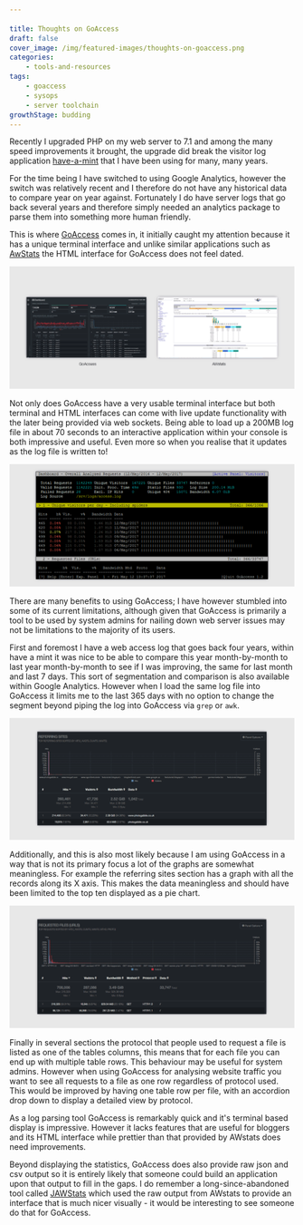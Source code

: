 ```yaml
---

title: Thoughts on GoAccess
draft: false
cover_image: /img/featured-images/thoughts-on-goaccess.png
categories:
    - tools-and-resources
tags:
    - goaccess
    - sysops
    - server toolchain
growthStage: budding
---
```


Recently I upgraded PHP on my web server to 7.1 and among the many speed improvements it brought, the upgrade did break the visitor log application [have-a-mint](https://haveamint.com/) that I have been using for many, many years.

For the time being I have switched to using Google Analytics, however the switch was relatively recent and I therefore do not have any historical data to compare year on year against. Fortunately I do have server logs that go back several years and therefore simply needed an analytics package to parse them into something more human friendly.

This is where [GoAccess](https://goaccess.io/) comes in, it initially caught my attention because it has a unique terminal interface and unlike similar applications such as [AwStats](http://www.awstats.org/) the HTML interface for GoAccess does not feel dated.

![GoAccess HTML Output](/img/thoughts-on-goaccess-2.png "GoAccess HTML Output")

Not only does GoAccess have a very usable terminal interface but both terminal and HTML interfaces can come with live update functionality with the later being provided via web sockets. Being able to load up a 200MB log file in about 70 seconds to an interactive application within your console is both impressive and useful. Even more so when you realise that it updates as the log file is written to!

![GoAccess Terminal Output](/img/thoughts-on-goaccess-1.png "GoAccess Terminal Output")

There are many benefits to using GoAccess; I have however stumbled into some of its current limitations, although given that GoAccess is primarily a tool to be used by system admins for nailing down web server issues may not be limitations to the majority of its users.

First and foremost I have a web access log that goes back four years, within have a mint it was nice to be able to compare this year month-by-month to last year month-by-month to see if I was improving, the same for last month and last 7 days. This sort of segmentation and comparison is also available within Google Analytics. However when I load the same log file into GoAccess it limits me to the last 365 days with no option to change the segment beyond piping the log into GoAccess via `grep` or `awk`.

![GoAccess Meaningless Graph](/img/thoughts-on-goaccess-4.png "GoAccess Meaningless Graph")

Additionally, and this is also most likely because I am using GoAccess in a way that is not its primary focus a lot of the graphs are somewhat meaningless. For example the referring sites section has a graph with all the records along its X axis. This makes the data meaningless and should have been limited to the top ten displayed as a pie chart.

![GoAccess Protocol Confusion](/img/thoughts-on-goaccess-3.png "GoAccess Protocol Confusion")

Finally in several sections the protocol that people used to request a file is listed as one of the tables columns, this means that for each file you can end up with multiple table rows. This behaviour may be useful for system admins. However when using GoAccess for analysing website traffic you want to see all requests to a file as one row regardless of protocol used. This would be improved by having one table row per file, with an accordion drop down to display a detailed view by protocol.

As a log parsing tool GoAccess is remarkably quick and it's terminal based display is impressive. However it lacks features that are useful for bloggers and its HTML interface while prettier than that provided by AWstats does need improvements. 

Beyond displaying the statistics, GoAccess does also provide raw json and csv output so it is entirely likely that someone could build an application upon that output to fill in the gaps. I do remember a long-since-abandoned tool called [JAWStats](http://www.jawstats.com/) which used the raw output from AWstats to provide an interface that is much nicer visually - it would be interesting to see someone do that for GoAccess.